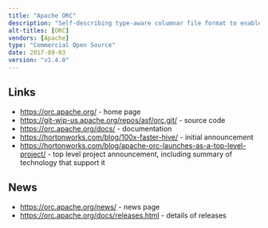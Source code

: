 ```yaml
---
title: "Apache ORC"
description: "Self-describing type-aware columnar file format to enable efficient querying and storage of data on Hadoop. Provides execution engines with built-in storage indexes, column statistics and bloom filters to support predicate and projection push-down, partition pruning and cost based optimisation for low latency reads and multi-version concurrency control to support ACID transactions for bulk insert, update and deletes and streaming ingest. Implements type-aware encoding for efficient compression (run-length for integer and dictionary for string). Schema definition is stored along side the data and supports all primitive data types and complex nested data structures. Uses protocol buffers to store meta data. Comes with a Java library for reading and writing the file format and includes a MapReduce compatible API, a read only C++ library and a set of Java and C++ tools for inspecting and benchmarking ORC files. Created by Hortonworks in January 2013 as part of the initiative to massively speed up Hive and improve the storage efficiency of data stored in Hadoop, split off from Apache Hive to become a separate top level Apache project in April 2015 with a 1.0 release in January 2016."
alt-titles: [ORC]
vendors: [Apache]
type: "Commercial Open Source"
date: 2017-09-03
version: "v1.4.0"
---
```

## Links

* <https://orc.apache.org/> - home page
* <https://git-wip-us.apache.org/repos/asf/orc.git/> - source code
* <https://orc.apache.org/docs/> - documentation
* <https://hortonworks.com/blog/100x-faster-hive/> - initial announcement
* <https://hortonworks.com/blog/apache-orc-launches-as-a-top-level-project/> - top level project announcement, including summary of technology that support it

## News

* <https://orc.apache.org/news/> - news page
* <https://orc.apache.org/docs/releases.html> - details of releases
